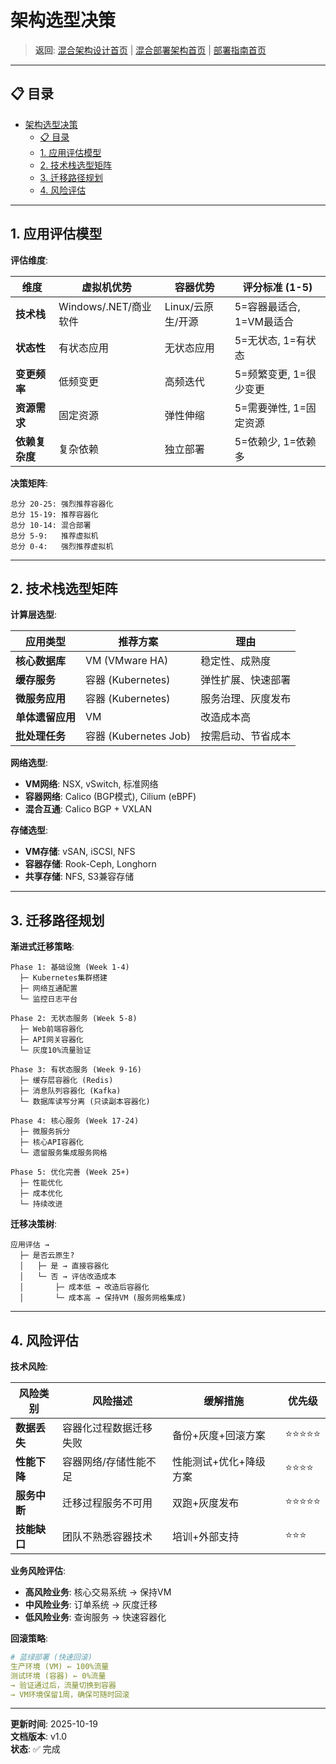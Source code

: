 # 架构选型决策

> **返回**: [混合架构设计首页](README.md) | [混合部署架构首页](../README.md) | [部署指南首页](../../00_索引导航/README.md)

---

## 📋 目录

- [架构选型决策](#架构选型决策)
  - [📋 目录](#-目录)
  - [1. 应用评估模型](#1-应用评估模型)
  - [2. 技术栈选型矩阵](#2-技术栈选型矩阵)
  - [3. 迁移路径规划](#3-迁移路径规划)
  - [4. 风险评估](#4-风险评估)

---

## 1. 应用评估模型

**评估维度**:

| 维度 | 虚拟机优势 | 容器优势 | 评分标准 (1-5) |
|-----|----------|---------|--------------|
| **技术栈** | Windows/.NET/商业软件 | Linux/云原生/开源 | 5=容器最适合, 1=VM最适合 |
| **状态性** | 有状态应用 | 无状态应用 | 5=无状态, 1=有状态 |
| **变更频率** | 低频变更 | 高频迭代 | 5=频繁变更, 1=很少变更 |
| **资源需求** | 固定资源 | 弹性伸缩 | 5=需要弹性, 1=固定资源 |
| **依赖复杂度** | 复杂依赖 | 独立部署 | 5=依赖少, 1=依赖多 |

**决策矩阵**:

```text
总分 20-25: 强烈推荐容器化
总分 15-19: 推荐容器化
总分 10-14: 混合部署
总分 5-9:   推荐虚拟机
总分 0-4:   强烈推荐虚拟机
```

---

## 2. 技术栈选型矩阵

**计算层选型**:

| 应用类型 | 推荐方案 | 理由 |
|---------|---------|------|
| **核心数据库** | VM (VMware HA) | 稳定性、成熟度 |
| **缓存服务** | 容器 (Kubernetes) | 弹性扩展、快速部署 |
| **微服务应用** | 容器 (Kubernetes) | 服务治理、灰度发布 |
| **单体遗留应用** | VM | 改造成本高 |
| **批处理任务** | 容器 (Kubernetes Job) | 按需启动、节省成本 |

**网络选型**:

- **VM网络**: NSX, vSwitch, 标准网络
- **容器网络**: Calico (BGP模式), Cilium (eBPF)
- **混合互通**: Calico BGP + VXLAN

**存储选型**:

- **VM存储**: vSAN, iSCSI, NFS
- **容器存储**: Rook-Ceph, Longhorn
- **共享存储**: NFS, S3兼容存储

---

## 3. 迁移路径规划

**渐进式迁移策略**:

```text
Phase 1: 基础设施 (Week 1-4)
  ├─ Kubernetes集群搭建
  ├─ 网络互通配置
  └─ 监控日志平台

Phase 2: 无状态服务 (Week 5-8)
  ├─ Web前端容器化
  ├─ API网关容器化
  └─ 灰度10%流量验证

Phase 3: 有状态服务 (Week 9-16)
  ├─ 缓存层容器化 (Redis)
  ├─ 消息队列容器化 (Kafka)
  └─ 数据库读写分离 (只读副本容器化)

Phase 4: 核心服务 (Week 17-24)
  ├─ 微服务拆分
  ├─ 核心API容器化
  └─ 遗留服务集成服务网格

Phase 5: 优化完善 (Week 25+)
  ├─ 性能优化
  ├─ 成本优化
  └─ 持续改进
```

**迁移决策树**:

```text
应用评估 → 
  ├─ 是否云原生? 
  │   ├─ 是 → 直接容器化
  │   └─ 否 → 评估改造成本
  │       ├─ 成本低 → 改造后容器化
  │       └─ 成本高 → 保持VM (服务网格集成)
```

---

## 4. 风险评估

**技术风险**:

| 风险类别 | 风险描述 | 缓解措施 | 优先级 |
|---------|---------|---------|-------|
| **数据丢失** | 容器化过程数据迁移失败 | 备份+灰度+回滚方案 | ⭐⭐⭐⭐⭐ |
| **性能下降** | 容器网络/存储性能不足 | 性能测试+优化+降级方案 | ⭐⭐⭐⭐ |
| **服务中断** | 迁移过程服务不可用 | 双跑+灰度发布 | ⭐⭐⭐⭐⭐ |
| **技能缺口** | 团队不熟悉容器技术 | 培训+外部支持 | ⭐⭐⭐ |

**业务风险评估**:

- **高风险业务**: 核心交易系统 → 保持VM
- **中风险业务**: 订单系统 → 灰度迁移
- **低风险业务**: 查询服务 → 快速容器化

**回滚策略**:

```yaml
# 蓝绿部署 (快速回滚)
生产环境 (VM) ← 100%流量
测试环境 (容器) ← 0%流量
→ 验证通过后，流量切换到容器
→ VM环境保留1周，确保可随时回滚
```

---

**更新时间**: 2025-10-19  
**文档版本**: v1.0  
**状态**: ✅ 完成

